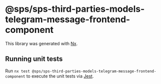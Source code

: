 # @sps/sps-third-parties-models-telegram-message-frontend-component

This library was generated with [Nx](https://nx.dev).

## Running unit tests

Run `nx test @sps/sps-third-parties-models-telegram-message-frontend-component` to execute the unit tests via [Jest](https://jestjs.io).
